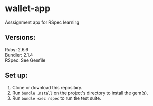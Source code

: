 # wallet-app
Asssignment app for RSpec learning

## Versions:
Ruby: 2.6.6  
Bundler: 2.1.4  
RSpec: See Gemfile

## Set up:
1. Clone or download this repository.
2. Run `bundle install` on the project's directory to install the gem(s).
3. Run `bundle exec rspec` to run the test suite.
